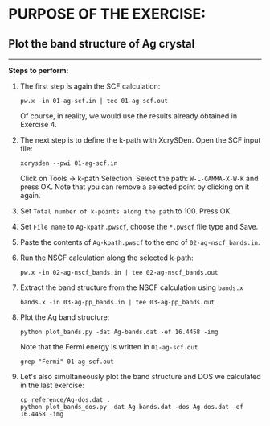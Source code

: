 # PURPOSE OF THE EXERCISE: 
## Plot the band structure of Ag crystal
-------------------------------------------------------

**Steps to perform:**

1. The first step is again the SCF calculation:

       pw.x -in 01-ag-scf.in | tee 01-ag-scf.out

   Of course, in reality, we would use the results already 
   obtained in Exercise 4.


2. The next step is to define the k-path with XcrySDen. 
   Open the SCF input file:

       xcrysden --pwi 01-ag-scf.in

   Click on Tools -> k-path Selection. 
   Select the path: `W-L-GAMMA-X-W-K` and press OK.
   Note that you can remove a selected point by clicking on it again. 


3. Set `Total number of k-points along the path` to 100. Press OK.


4. Set `File name` to `Ag-kpath.pwscf`, choose the `*.pwscf` file type and Save.


5. Paste the contents of `Ag-kpath.pwscf` to the end of `02-ag-nscf_bands.in`.


6. Run the NSCF calculation along the selected k-path:

       pw.x -in 02-ag-nscf_bands.in | tee 02-ag-nscf_bands.out


7. Extract the band structure from the NSCF calculation using `bands.x`

       bands.x -in 03-ag-pp_bands.in | tee 03-ag-pp_bands.out


8. Plot the Ag band structure:

       python plot_bands.py -dat Ag-bands.dat -ef 16.4458 -img

   Note that the Fermi energy is written in `01-ag-scf.out`

       grep "Fermi" 01-ag-scf.out


9. Let's also simultaneously plot the band structure and DOS we
   calculated in the last exercise:

       cp reference/Ag-dos.dat .
       python plot_bands_dos.py -dat Ag-bands.dat -dos Ag-dos.dat -ef 16.4458 -img

